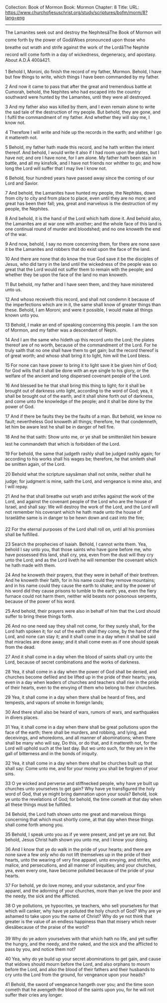 Collection: Book of Mormon
Book: Mormon
Chapter: 8
Title: 
URL: https://www.churchofjesuschrist.org/study/scriptures/bofm/morm/8?lang=eng

---

The Lamanites seek out and destroy the NephitesâThe Book of Mormon will come forth by the power of GodâWoes pronounced upon those who breathe out wrath and strife against the work of the LordâThe Nephite record will come forth in a day of wickedness, degeneracy, and apostasy. About A.D.Â 400â421.

1 Behold I, Moroni, do finish the record of my father, Mormon. Behold, I have but few things to write, which things I have been commanded by my father.

2 And now it came to pass that after the great and tremendous battle at Cumorah, behold, the Nephites who had escaped into the country southward were hunted by the Lamanites, until they were all destroyed.

3 And my father also was killed by them, and I even remain alone to write the sad tale of the destruction of my people. But behold, they are gone, and I fulfil the commandment of my father. And whether they will slay me, I know not.

4 Therefore I will write and hide up the records in the earth; and whither I go it mattereth not.

5 Behold, my father hath made this record, and he hath written the intent thereof. And behold, I would write it also if I had room upon the plates, but I have not; and ore I have none, for I am alone. My father hath been slain in battle, and all my kinsfolk, and I have not friends nor whither to go; and how long the Lord will suffer that I may live I know not.

6 Behold, four hundred years have passed away since the coming of our Lord and Savior.

7 And behold, the Lamanites have hunted my people, the Nephites, down from city to city and from place to place, even until they are no more; and great has been their fall; yea, great and marvelous is the destruction of my people, the Nephites.

8 And behold, it is the hand of the Lord which hath done it. And behold also, the Lamanites are at war one with another; and the whole face of this land is one continual round of murder and bloodshed; and no one knoweth the end of the war.

9 And now, behold, I say no more concerning them, for there are none save it be the Lamanites and robbers that do exist upon the face of the land.

10 And there are none that do know the true God save it be the disciples of Jesus, who did tarry in the land until the wickedness of the people was so great that the Lord would not suffer them to remain with the people; and whether they be upon the face of the land no man knoweth.

11 But behold, my father and I have seen them, and they have ministered unto us.

12 And whoso receiveth this record, and shall not condemn it because of the imperfections which are in it, the same shall know of greater things than these. Behold, I am Moroni; and were it possible, I would make all things known unto you.

13 Behold, I make an end of speaking concerning this people. I am the son of Mormon, and my father was a descendant of Nephi.

14 And I am the same who hideth up this record unto the Lord; the plates thereof are of no worth, because of the commandment of the Lord. For he truly saith that no one shall have them to get gain; but the record thereof is of great worth; and whoso shall bring it to light, him will the Lord bless.

15 For none can have power to bring it to light save it be given him of God; for God wills that it shall be done with an eye single to his glory, or the welfare of the ancient and long dispersed covenant people of the Lord.

16 And blessed be he that shall bring this thing to light; for it shall be brought out of darkness unto light, according to the word of God; yea, it shall be brought out of the earth, and it shall shine forth out of darkness, and come unto the knowledge of the people; and it shall be done by the power of God.

17 And if there be faults they be the faults of a man. But behold, we know no fault; nevertheless God knoweth all things; therefore, he that condemneth, let him be aware lest he shall be in danger of hell fire.

18 And he that saith: Show unto me, or ye shall be smittenâlet him beware lest he commandeth that which is forbidden of the Lord.

19 For behold, the same that judgeth rashly shall be judged rashly again; for according to his works shall his wages be; therefore, he that smiteth shall be smitten again, of the Lord.

20 Behold what the scripture saysâman shall not smite, neither shall he judge; for judgment is mine, saith the Lord, and vengeance is mine also, and I will repay.

21 And he that shall breathe out wrath and strifes against the work of the Lord, and against the covenant people of the Lord who are the house of Israel, and shall say: We will destroy the work of the Lord, and the Lord will not remember his covenant which he hath made unto the house of Israelâthe same is in danger to be hewn down and cast into the fire;

22 For the eternal purposes of the Lord shall roll on, until all his promises shall be fulfilled.

23 Search the prophecies of Isaiah. Behold, I cannot write them. Yea, behold I say unto you, that those saints who have gone before me, who have possessed this land, shall cry, yea, even from the dust will they cry unto the Lord; and as the Lord liveth he will remember the covenant which he hath made with them.

24 And he knoweth their prayers, that they were in behalf of their brethren. And he knoweth their faith, for in his name could they remove mountains; and in his name could they cause the earth to shake; and by the power of his word did they cause prisons to tumble to the earth; yea, even the fiery furnace could not harm them, neither wild beasts nor poisonous serpents, because of the power of his word.

25 And behold, their prayers were also in behalf of him that the Lord should suffer to bring these things forth.

26 And no one need say they shall not come, for they surely shall, for the Lord hath spoken it; for out of the earth shall they come, by the hand of the Lord, and none can stay it; and it shall come in a day when it shall be said that miracles are done away; and it shall come even as if one should speak from the dead.

27 And it shall come in a day when the blood of saints shall cry unto the Lord, because of secret combinations and the works of darkness.

28 Yea, it shall come in a day when the power of God shall be denied, and churches become defiled and be lifted up in the pride of their hearts; yea, even in a day when leaders of churches and teachers shall rise in the pride of their hearts, even to the envying of them who belong to their churches.

29 Yea, it shall come in a day when there shall be heard of fires, and tempests, and vapors of smoke in foreign lands;

30 And there shall also be heard of wars, rumors of wars, and earthquakes in divers places.

31 Yea, it shall come in a day when there shall be great pollutions upon the face of the earth; there shall be murders, and robbing, and lying, and deceivings, and whoredoms, and all manner of abominations; when there shall be many who will say, Do this, or do that, and it mattereth not, for the Lord will uphold such at the last day. But wo unto such, for they are in the gall of bitterness and in the bonds of iniquity.

32 Yea, it shall come in a day when there shall be churches built up that shall say: Come unto me, and for your money you shall be forgiven of your sins.

33 O ye wicked and perverse and stiffnecked people, why have ye built up churches unto yourselves to get gain? Why have ye transfigured the holy word of God, that ye might bring damnation upon your souls? Behold, look ye unto the revelations of God; for behold, the time cometh at that day when all these things must be fulfilled.

34 Behold, the Lord hath shown unto me great and marvelous things concerning that which must shortly come, at that day when these things shall come forth among you.

35 Behold, I speak unto you as if ye were present, and yet ye are not. But behold, Jesus Christ hath shown you unto me, and I know your doing.

36 And I know that ye do walk in the pride of your hearts; and there are none save a few only who do not lift themselves up in the pride of their hearts, unto the wearing of very fine apparel, unto envying, and strifes, and malice, and persecutions, and all manner of iniquities; and your churches, yea, even every one, have become polluted because of the pride of your hearts.

37 For behold, ye do love money, and your substance, and your fine apparel, and the adorning of your churches, more than ye love the poor and the needy, the sick and the afflicted.

38 O ye pollutions, ye hypocrites, ye teachers, who sell yourselves for that which will canker, why have ye polluted the holy church of God? Why are ye ashamed to take upon you the name of Christ? Why do ye not think that greater is the value of an endless happiness than that misery which never diesâbecause of the praise of the world?

39 Why do ye adorn yourselves with that which hath no life, and yet suffer the hungry, and the needy, and the naked, and the sick and the afflicted to pass by you, and notice them not?

40 Yea, why do ye build up your secret abominations to get gain, and cause that widows should mourn before the Lord, and also orphans to mourn before the Lord, and also the blood of their fathers and their husbands to cry unto the Lord from the ground, for vengeance upon your heads?

41 Behold, the sword of vengeance hangeth over you; and the time soon cometh that he avengeth the blood of the saints upon you, for he will not suffer their cries any longer.
